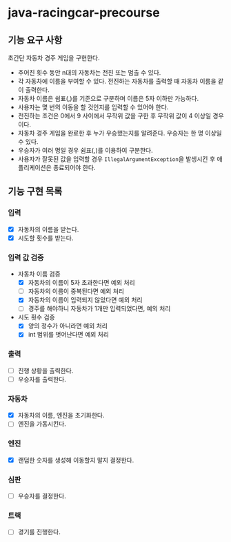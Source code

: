 # java-racingcar-precourse

## 기능 요구 사항
초간단 자동차 경주 게임을 구현한다.

- 주어진 횟수 동안 n대의 자동차는 전진 또는 멈출 수 있다.
- 각 자동차에 이름을 부여할 수 있다. 전진하는 자동차를 출력할 때 자동차 이름을 같이 출력한다.
- 자동차 이름은 쉼표(,)를 기준으로 구분하며 이름은 5자 이하만 가능하다.
- 사용자는 몇 번의 이동을 할 것인지를 입력할 수 있어야 한다.
- 전진하는 조건은 0에서 9 사이에서 무작위 값을 구한 후 무작위 값이 4 이상일 경우이다.
- 자동차 경주 게임을 완료한 후 누가 우승했는지를 알려준다. 우승자는 한 명 이상일 수 있다.
- 우승자가 여러 명일 경우 쉼표(,)를 이용하여 구분한다.
- 사용자가 잘못된 값을 입력할 경우 `IllegalArgumentException`을 발생시킨 후 애플리케이션은 종료되어야 한다.


## 기능 구현 목록


### 입력
- [X] 자동차의 이름을 받는다.
- [X] 시도할 횟수를 받는다.

### 입력 값 검증
- 자동차 이름 검증
  - [X] 자동차의 이름이 5자 초과한다면 예외 처리
  - [ ] 자동차의 이름이 중복된다면 예외 처리
  - [X] 자동차의 이름이 입력되지 않았다면 예외 처리
  - [ ] 경주를 해야하니 자동차가 1개만 입력되었다면, 예외 처리

- 시도 횟수 검증
  - [X] 양의 정수가 아니라면 예외 처리
  - [X] int 범위를 벗어난다면 예외 처리

### 출력
- [ ] 진행 상황을 출력한다.
- [ ] 우승자를 출력한다.

### 자동차
- [X] 자동차의 이름, 엔진을 초기화한다.
- [ ] 엔진을 가동시킨다.

### 엔진
- [X] 랜덤한 숫자를 생성해 이동할지 말지 결정한다.

### 심판
- [ ] 우승자를 결정한다.

### 트랙
- [ ] 경기를 진행한다.

